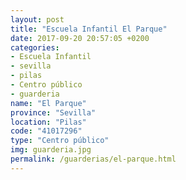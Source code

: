 ```yaml
---
layout: post
title: "Escuela Infantil El Parque"
date: 2017-09-20 20:57:05 +0200
categories:
- Escuela Infantil
- sevilla
- pilas
- Centro público
- guarderia
name: "El Parque"
province: "Sevilla"
location: "Pilas"
code: "41017296"
type: "Centro público"
img: guarderia.jpg
permalink: /guarderias/el-parque.html
---
```

